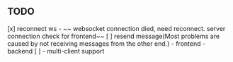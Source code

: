 ## TODO

[x] reconnect ws
    - ~~ websocket connection died, need reconnect. server connection check for frontend~~
[ ] resend message(Most problems are caused by not receiving messages from the other end.)
    - frontend
    - backend
[ ] - multi-client support
